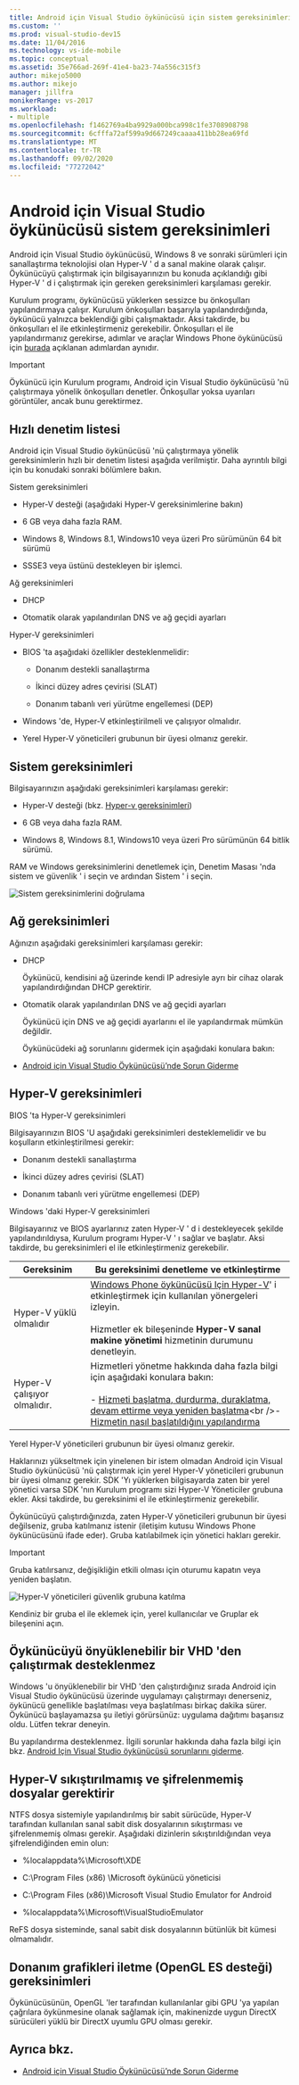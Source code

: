 ```yaml
---
title: Android için Visual Studio öykünücüsü için sistem gereksinimleri | Microsoft Docs
ms.custom: ''
ms.prod: visual-studio-dev15
ms.date: 11/04/2016
ms.technology: vs-ide-mobile
ms.topic: conceptual
ms.assetid: 35e766ad-269f-41e4-ba23-74a556c315f3
author: mikejo5000
ms.author: mikejo
manager: jillfra
monikerRange: vs-2017
ms.workload:
- multiple
ms.openlocfilehash: f1462769a4ba9929a000bca998c1fe3708908798
ms.sourcegitcommit: 6cfffa72af599a9d667249caaaa411bb28ea69fd
ms.translationtype: MT
ms.contentlocale: tr-TR
ms.lasthandoff: 09/02/2020
ms.locfileid: "77272042"
---
```

# <a name="system-requirements-for-the-visual-studio-emulator-for-android"></a>Android için Visual Studio öykünücüsü sistem gereksinimleri

Android için Visual Studio öykünücüsü, Windows 8 ve sonraki sürümleri için sanallaştırma teknolojisi olan Hyper-V ' d a sanal makine olarak çalışır. Öykünücüyü çalıştırmak için bilgisayarınızın bu konuda açıklandığı gibi Hyper-V ' d i çalıştırmak için gereken gereksinimleri karşılaması gerekir.

Kurulum programı, öykünücüsü yüklerken sessizce bu önkoşulları yapılandırmaya çalışır. Kurulum önkoşulları başarıyla yapılandırdığında, öykünücü yalnızca beklendiği gibi çalışmaktadır. Aksi takdirde, bu önkoşulları el ile etkinleştirmeniz gerekebilir. Önkoşulları el ile yapılandırmanız gerekirse, adımlar ve araçlar Windows Phone öykünücüsü için [burada](/previous-versions/windows/apps/jj863509\(v=vs.105\)) açıklanan adımlardan aynıdır.

> [!IMPORTANT]
> Öykünücü için Kurulum programı, Android için Visual Studio öykünücüsü 'nü çalıştırmaya yönelik önkoşulları denetler. Önkoşullar yoksa uyarıları görüntüler, ancak bunu gerektirmez.

## <a name="quick-checklist"></a><a name="Checklist"></a> Hızlı denetim listesi

Android için Visual Studio öykünücüsü 'nü çalıştırmaya yönelik gereksinimlerin hızlı bir denetim listesi aşağıda verilmiştir. Daha ayrıntılı bilgi için bu konudaki sonraki bölümlere bakın.

Sistem gereksinimleri

- Hyper-V desteği (aşağıdaki Hyper-V gereksinimlerine bakın)

- 6 GB veya daha fazla RAM.

- Windows 8, Windows 8.1, Windows10 veya üzeri Pro sürümünün 64 bit sürümü

- SSSE3 veya üstünü destekleyen bir işlemci.

Ağ gereksinimleri

- DHCP

- Otomatik olarak yapılandırılan DNS ve ağ geçidi ayarları

Hyper-V gereksinimleri

- BIOS 'ta aşağıdaki özellikler desteklenmelidir:

  - Donanım destekli sanallaştırma

  - İkinci düzey adres çevirisi (SLAT)

  - Donanım tabanlı veri yürütme engellemesi (DEP)

- Windows 'de, Hyper-V etkinleştirilmeli ve çalışıyor olmalıdır.

- Yerel Hyper-V yöneticileri grubunun bir üyesi olmanız gerekir.

## <a name="system-requirements"></a>Sistem gereksinimleri
 Bilgisayarınızın aşağıdaki gereksinimleri karşılaması gerekir:

- Hyper-V desteği (bkz. [Hyper-v gereksinimleri](#hyper-v-requirements))

- 6 GB veya daha fazla RAM.

- Windows 8, Windows 8.1, Windows10 veya üzeri Pro sürümünün 64 bitlik sürümü.

RAM ve Windows gereksinimlerini denetlemek için, Denetim Masası 'nda sistem ve güvenlik ' i seçin ve ardından Sistem ' i seçin.

![Sistem gereksinimlerini doğrulama](../cross-platform/media/android_emu_system_requirements.png "Android_Emu_System_Requirements")

## <a name="network-requirements"></a>Ağ gereksinimleri

Ağınızın aşağıdaki gereksinimleri karşılaması gerekir:

- DHCP

   Öykünücü, kendisini ağ üzerinde kendi IP adresiyle ayrı bir cihaz olarak yapılandırdığından DHCP gerektirir.

- Otomatik olarak yapılandırılan DNS ve ağ geçidi ayarları

   Öykünücü için DNS ve ağ geçidi ayarlarını el ile yapılandırmak mümkün değildir.

  Öykünücüdeki ağ sorunlarını gidermek için aşağıdaki konulara bakın:

- [Android için Visual Studio Öykünücüsü’nde Sorun Giderme](../cross-platform/troubleshooting-the-visual-studio-emulator-for-android.md)

## <a name="hyper-v-requirements"></a>Hyper-V gereksinimleri

BIOS 'ta Hyper-V gereksinimleri

Bilgisayarınızın BIOS 'U aşağıdaki gereksinimleri desteklemelidir ve bu koşulların etkinleştirilmesi gerekir:

- Donanım destekli sanallaştırma

- İkinci düzey adres çevirisi (SLAT)

- Donanım tabanlı veri yürütme engellemesi (DEP)

Windows 'daki Hyper-V gereksinimleri

Bilgisayarınız ve BIOS ayarlarınız zaten Hyper-V ' d i destekleyecek şekilde yapılandırıldıysa, Kurulum programı Hyper-V ' ı sağlar ve başlatır. Aksi takdirde, bu gereksinimleri el ile etkinleştirmeniz gerekebilir.

|Gereksinim|Bu gereksinimi denetleme ve etkinleştirme|
|-----------------|----------------------------------------------|
|Hyper-V yüklü olmalıdır|[Windows Phone öykünücüsü Için Hyper-V](/previous-versions/windows/apps/jj863509(v=vs.105))' i etkinleştirmek için kullanılan yönergeleri izleyin.<br /><br /> Hizmetler ek bileşeninde **Hyper-V sanal makine yönetimi** hizmetinin durumunu denetleyin.|
|Hyper-V çalışıyor olmalıdır.|Hizmetleri yönetme hakkında daha fazla bilgi için aşağıdaki konulara bakın:<br /><br /> -   [Hizmeti başlatma, durdurma, duraklatma, devam ettirme veya yeniden başlatma](https://technet.microsoft.com/library/cc736564\(v=WS.10\).aspx)<br />-   [Hizmetin nasıl başlatıldığını yapılandırma](https://technet.microsoft.com/%20library/cc739213\(v=ws.10\))|

 Yerel Hyper-V yöneticileri grubunun bir üyesi olmanız gerekir.

 Haklarınızı yükseltmek için yinelenen bir istem olmadan Android için Visual Studio öykünücüsü 'nü çalıştırmak için yerel Hyper-V yöneticileri grubunun bir üyesi olmanız gerekir. SDK 'Yı yüklerken bilgisayarda zaten bir yerel yönetici varsa SDK 'nın Kurulum programı sizi Hyper-V Yöneticiler grubuna ekler. Aksi takdirde, bu gereksinimi el ile etkinleştirmeniz gerekebilir.

 Öykünücüyü çalıştırdığınızda, zaten Hyper-V yöneticileri grubunun bir üyesi değilseniz, gruba katılmanız istenir (iletişim kutusu Windows Phone öykünücüsünü ifade eder). Gruba katılabilmek için yönetici hakları gerekir.

> [!IMPORTANT]
> Gruba katılırsanız, değişikliğin etkili olması için oturumu kapatın veya yeniden başlatın.

 ![Hyper&#45;V yöneticileri güvenlik grubuna katılma](../cross-platform/media/android_emu_hyperv_admin.png "Android_Emu_HyperV_Admin")

 Kendiniz bir gruba el ile eklemek için, yerel kullanıcılar ve Gruplar ek bileşenini açın.

## <a name="running-the-emulator-from-a-bootable-vhd-is-not-supported"></a>Öykünücüyü önyüklenebilir bir VHD 'den çalıştırmak desteklenmez
 Windows 'u önyüklenebilir bir VHD 'den çalıştırdığınız sırada Android için Visual Studio öykünücüsü üzerinde uygulamayı çalıştırmayı denerseniz, öykünücü genellikle başlatılması veya başlatılması birkaç dakika sürer. Öykünücü başlayamazsa şu iletiyi görürsünüz: uygulama dağıtımı başarısız oldu. Lütfen tekrar deneyin.

 Bu yapılandırma desteklenmez. İlgili sorunlar hakkında daha fazla bilgi için bkz. [Android Için Visual Studio öykünücüsü sorunlarını giderme](../cross-platform/troubleshooting-the-visual-studio-emulator-for-android.md).

## <a name="hyper-v-requires-uncompressed-and-unencrypted-files"></a>Hyper-V sıkıştırılmamış ve şifrelenmemiş dosyalar gerektirir
 NTFS dosya sistemiyle yapılandırılmış bir sabit sürücüde, Hyper-V tarafından kullanılan sanal sabit disk dosyalarının sıkıştırması ve şifrelenmemiş olması gerekir. Aşağıdaki dizinlerin sıkıştırıldığından veya şifrelendiğinden emin olun:

- %localappdata%\Microsoft\XDE

- C:\Program Files (x86) \Microsoft öykünücü yöneticisi

- C:\Program Files (x86)\Microsoft Visual Studio Emulator for Android

- %localappdata%\Microsoft\VisualStudioEmulator

ReFS dosya sisteminde, sanal sabit disk dosyalarının bütünlük bit kümesi olmamalıdır.

## <a name="hardware-graphics-forwarding-opengl-es-support-requirements"></a>Donanım grafikleri iletme (OpenGL ES desteği) gereksinimleri

Öykünücüsünün, OpenGL 'ler tarafından kullanılanlar gibi GPU 'ya yapılan çağrılara öykünmesine olanak sağlamak için, makinenizde uygun DirectX sürücüleri yüklü bir DirectX uyumlu GPU olması gerekir.

## <a name="see-also"></a>Ayrıca bkz.

- [Android için Visual Studio Öykünücüsü’nde Sorun Giderme](../cross-platform/troubleshooting-the-visual-studio-emulator-for-android.md)
